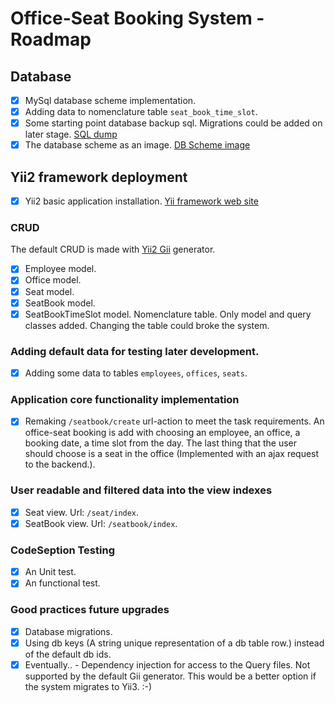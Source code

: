 # Office-Seat Booking System - Roadmap

## Database

- [x] MySql database scheme implementation.
- [x] Adding data to nomenclature table `seat_book_time_slot`.
- [x] Some starting point database backup sql. Migrations could be added on later stage.
	[SQL dump](https://github.com/koredalin/Office-Seat-Booking-System/blob/master/common/db_backups/office_booking_8X2021.sql)
- [x] The database scheme as an image.
	[DB Scheme image](https://github.com/koredalin/Office-Seat-Booking-System/blob/master/common/db_backups/DB_Scheme_8X2021.png)

## Yii2 framework deployment

- [x] Yii2 basic application installation.
	[Yii framework web site](https://www.yiiframework.com/)

### CRUD

The default CRUD is made with [Yii2 Gii](https://www.yiiframework.com/doc/guide/2.0/en/start-gii) generator.

- [x] Employee model.
- [x] Office model.
- [x] Seat model.
- [x] SeatBook model.
- [x] SeatBookTimeSlot model. Nomenclature table. Only model and query classes added. Changing the table could broke the system.

### Adding default data for testing later development.

- [x] Adding some data to tables `employees`, `offices`, `seats`.

### Application core functionality implementation

- [x] Remaking `/seatbook/create` url-action to meet the task requirements.
	An office-seat booking is add with choosing an employee, an office, a booking date, a time slot from the day. The last thing that the user should choose is a seat in the office (Implemented with an ajax request to the backend.).

### User readable and filtered data into the view indexes

- [x] Seat view. Url: `/seat/index`.
- [x] SeatBook view. Url: `/seatbook/index`.

### CodeSeption Testing

- [x] An Unit test.
- [x] An functional test.

### Good practices future upgrades

- [x] Database migrations.
- [x] Using db keys (A string unique representation of a db table row.) instead of the default db ids.
- [x] Eventually.. - Dependency injection for access to the Query files. Not supported by the default Gii generator. This would be a better option if the system migrates to Yii3. :-)
